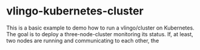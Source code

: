 # vlingo-kubernetes-cluster

This is a basic example to demo how to run a vlingo/cluster on Kubernetes. The goal is to deploy a three-node-cluster monitoring its status. If, at least, two nodes are running and communicating to each other, the   